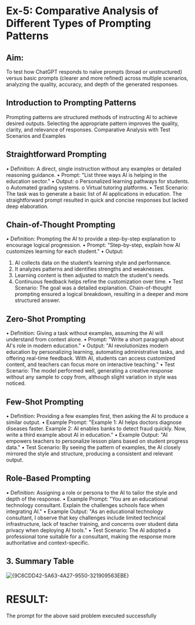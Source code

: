 
# Ex-5: Comparative Analysis of Different Types of Prompting Patterns
## Aim:
To test how ChatGPT responds to naïve prompts (broad or unstructured) versus basic prompts (clearer and more refined) across multiple scenarios, analyzing the quality, accuracy, and depth of the generated responses.
 
## Introduction to Prompting Patterns 
Prompting patterns are structured methods of instructing AI to achieve desired outputs. 
Selecting the appropriate pattern improves the quality, clarity, and relevance of responses. 
Comparative Analysis with Test Scenarios and Examples 
## Straightforward Prompting 
• Definition: A direct, single instruction without any examples or detailed reasoning 
guidance. 
• Prompt: "List three ways AI is helping in the education sector." 
• Output: 
o Personalized learning pathways for students. 
o Automated grading systems. 
o Virtual tutoring platforms. 
• Test Scenario: The task was to generate a basic list of AI applications in education. 
The straightforward prompt resulted in quick and concise responses but lacked deep 
elaboration. 
## Chain-of-Thought Prompting 
• Definition: Prompting the AI to provide a step-by-step explanation to encourage 
logical progression. 
• Prompt: "Step-by-step, explain how AI customizes learning for each student." 
• Output: 
1. AI collects data on the student’s learning style and performance. 
2. It analyzes patterns and identifies strengths and weaknesses. 
3. Learning content is then adjusted to match the student's needs. 
4. Continuous feedback helps refine the customization over time. 
• Test Scenario: The goal was a detailed explanation. Chain-of-thought prompting 
ensured a logical breakdown, resulting in a deeper and more structured answer. 
## Zero-Shot Prompting 
• Definition: Giving a task without examples, assuming the AI will understand from 
context alone. 
• Prompt: "Write a short paragraph about AI's role in modern education." 
• Output: "AI revolutionizes modern education by personalizing learning, automating 
administrative tasks, and offering real-time feedback. With AI, students can access 
customized content, and teachers can focus more on interactive teaching." 
• Test Scenario: The model performed well, generating a creative response without any 
sample to copy from, although slight variation in style was noticed. 
## Few-Shot Prompting 
• Definition: Providing a few examples first, then asking the AI to produce a similar 
output. 
• Example Prompt: "Example 1: AI helps doctors diagnose diseases faster. Example 2: 
AI enables banks to detect fraud quickly. Now, write a third example about AI in 
education." 
• Example Output: "AI empowers teachers to personalize lesson plans based on 
student progress data." 
• Test Scenario: By seeing the pattern of examples, the AI closely mirrored the style 
and structure, producing a consistent and relevant output. 
## Role-Based Prompting 
• Definition: Assigning a role or persona to the AI to tailor the style and depth of the 
response. 
• Example Prompt: "You are an educational technology consultant. Explain the 
challenges schools face when integrating AI." 
• Example Output: "As an educational technology consultant, I observe that key 
challenges include limited technical infrastructure, lack of teacher training, and 
concerns over student data privacy when deploying AI tools." 
• Test Scenario: The AI adopted a professional tone suitable for a consultant, making 
the response more authoritative and context-specific. 
## 3. Summary Table 
![{9C6CDD42-5A63-4A27-9550-321909563EBE}](https://github.com/user-attachments/assets/73295528-3c1f-4299-88fe-c33887700985)



# RESULT: 
The prompt for the above said problem executed successfully
